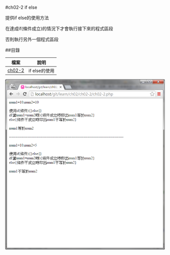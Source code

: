 #ch02-2 if else


提供if else的使用方法

在達成if(條件成立)的情況下才會執行接下來的程式區段

否則執行另外一個程式區段


##目錄

|檔案                                        |說明                                         |
|--------------------------------------------|---------------------------------------------|
|[ch02-2](ch02-2.php)                        |if else的使用                                |

![result](ch02-2.png)